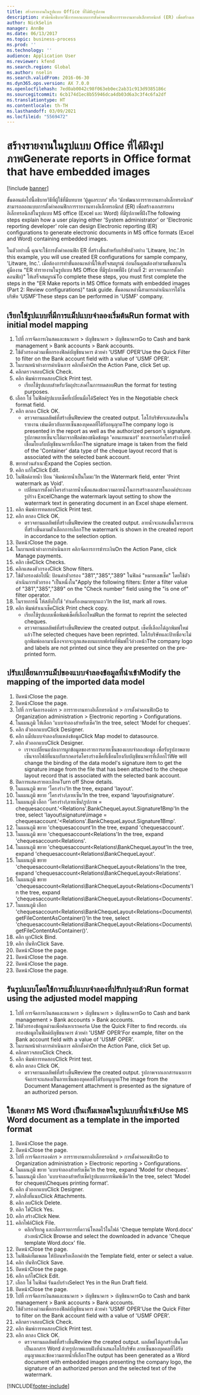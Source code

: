 ```yaml
---
title: สร้างรายงานในรูปแบบ Office ที่ได้ฝังรูปภาพ
description: หัวข้อนี้อธิบายวิธีการออกแบบการตั้งค่าคอนฟิกการรายงานทางอิเล็กทรอนิกส์ (ER) เพื่อสร้างเอกสารทางอิเล็กทรอนิกส์ใน Excel และ Word ที่ประกอบด้วยภาพที่ฝัง
author: NickSelin
manager: AnnBe
ms.date: 06/13/2017
ms.topic: business-process
ms.prod: ''
ms.technology: ''
audience: Application User
ms.reviewer: kfend
ms.search.region: Global
ms.author: nselin
ms.search.validFrom: 2016-06-30
ms.dyn365.ops.version: AX 7.0.0
ms.openlocfilehash: 7ed0ab0042c98f063eb0ec2ab31c913d9385186c
ms.sourcegitcommit: 6cb174d1ec8b55946dca4db03d6a3c3f4c6fa2df
ms.translationtype: HT
ms.contentlocale: th-TH
ms.lasthandoff: 03/09/2021
ms.locfileid: "5569472"
---
```

# <a name="generate-reports-in-office-format-that-have-embedded-images"></a><span data-ttu-id="a32b9-103">สร้างรายงานในรูปแบบ Office ที่ได้ฝังรูปภาพ</span><span class="sxs-lookup"><span data-stu-id="a32b9-103">Generate reports in Office format that have embedded images</span></span>

[!include [banner](../../includes/banner.md)]

<span data-ttu-id="a32b9-104">ขั้นตอนต่อไปนี้อธิบายวิธีที่ผู้ใช้ที่มีบทบาท ‘ผู้ดูแลระบบ‘ หรือ ‘นักพัฒนาการรายงานทางอิเล็กทรอนิกส์’ สามารถออกแบบการตั้งค่าคอนฟิกการรายงานทางอิเล็กทรอนิกส์ (ER) เพื่อสร้างเอกสารทางอิเล็กทรอนิกส์ในรูปแบบ MS office (Excel และ Word) ที่มีรูปภาพที่ฝัง</span><span class="sxs-lookup"><span data-stu-id="a32b9-104">The following steps explain how a user playing either 'System administrator' or 'Electronic reporting developer' role can design Electronic reporting (ER) configurations to generate electronic documents in MS office formats (Excel and Word) containing embedded images.</span></span>

<span data-ttu-id="a32b9-105">ในตัวอย่างนี้ คุณจะใช้การตั้งค่าคอนฟิก ER ที่สร้างขึ้นสำหรับบริษัทตัวอย่าง 'Litware, Inc.'.</span><span class="sxs-lookup"><span data-stu-id="a32b9-105">In this example, you will use created ER configurations for sample company, 'Litware, Inc.'.</span></span>  <span data-ttu-id="a32b9-106">เมื่อต้องการทำขั้นตอนเหล่านี้ให้เสร็จสมบูรณ์ ก่อนอื่นคุณต้องทำตามขั้นตอนในคู่มืองาน "ER ทำรายงานในรูปแบบ MS Office ที่มีรูปภาพที่ฝัง (ส่วนที่ 2: ตรวจทานการตั้งค่าคอนฟิก)" ให้เสร็จสมบูรณ์</span><span class="sxs-lookup"><span data-stu-id="a32b9-106">To complete these steps, you must first complete the steps in the "ER Make reports in MS Office formats with embedded images (Part 2: Review configurations)" task guide.</span></span> <span data-ttu-id="a32b9-107">ขั้นตอนเหล่านี้สามารถดำเนินการได้ในบริษัท ‘USMF‘</span><span class="sxs-lookup"><span data-stu-id="a32b9-107">These steps can be performed in 'USMF' company.</span></span>


## <a name="run-format-with-initial-model-mapping"></a><span data-ttu-id="a32b9-108">เรียกใช้รูปแบบที่มีการแม็ปแบบจำลองเริ่มต้น</span><span class="sxs-lookup"><span data-stu-id="a32b9-108">Run format with initial model mapping</span></span>
1. <span data-ttu-id="a32b9-109">ไปที่ การจัดการเงินสดและธนาคาร > บัญชีธนาคาร > บัญชีธนาคาร</span><span class="sxs-lookup"><span data-stu-id="a32b9-109">Go to Cash and bank management > Bank accounts > Bank accounts.</span></span>
2. <span data-ttu-id="a32b9-110">ใช้ตัวกรองด่วนเพื่อกรองฟิลด์บัญชีธนาคาร ด้วยค่า 'USMF OPER'</span><span class="sxs-lookup"><span data-stu-id="a32b9-110">Use the Quick Filter to filter on the Bank account field with a value of 'USMF OPER'.</span></span>
3. <span data-ttu-id="a32b9-111">ในบานหน้าต่างการดำเนินการ คลิกตั้งค่า</span><span class="sxs-lookup"><span data-stu-id="a32b9-111">On the Action Pane, click Set up.</span></span>
4. <span data-ttu-id="a32b9-112">คลิกตรวจสอบ</span><span class="sxs-lookup"><span data-stu-id="a32b9-112">Click Check.</span></span>
5. <span data-ttu-id="a32b9-113">คลิก พิมพ์การทดสอบ</span><span class="sxs-lookup"><span data-stu-id="a32b9-113">Click Print test.</span></span>
    * <span data-ttu-id="a32b9-114">เรียกใช้รูปแบบสำหรับวัตถุประสงค์ในการทดสอบ</span><span class="sxs-lookup"><span data-stu-id="a32b9-114">Run the format for testing purposes.</span></span>  
6. <span data-ttu-id="a32b9-115">เลือก ใช่ ในฟิลด์รูปแบบเช็คที่เปลี่ยนมือได้</span><span class="sxs-lookup"><span data-stu-id="a32b9-115">Select Yes in the Negotiable check format field.</span></span>
7. <span data-ttu-id="a32b9-116">คลิก ตกลง </span><span class="sxs-lookup"><span data-stu-id="a32b9-116">Click OK.</span></span>
    * <span data-ttu-id="a32b9-117">ตรวจทานผลลัพธ์ที่สร้างขึ้น</span><span class="sxs-lookup"><span data-stu-id="a32b9-117">Review the created output.</span></span> <span data-ttu-id="a32b9-118">โลโก้บริษัทจะแสดงขึ้นในรายงาน เช่นเดียวกับลายเซ็นของบุคคลที่ได้รับอนุญาต</span><span class="sxs-lookup"><span data-stu-id="a32b9-118">The company logo is presented in the report as well as the authorized person's signature.</span></span> <span data-ttu-id="a32b9-119">รูปภาพลายเซ็นจะได้มาจากฟิลด์ของชนิดข้อมูล 'คอนเทนเนอร์' ของเรกคอร์ดโครงร่างเช็คที่เชื่อมโยงกับบัญชีธนาคารที่เลือก</span><span class="sxs-lookup"><span data-stu-id="a32b9-119">The signature image is taken from the field of the 'Container' data type of the cheque layout record that is associated with the selected bank account.</span></span>  
8. <span data-ttu-id="a32b9-120">ขยายส่วนสำเนา</span><span class="sxs-lookup"><span data-stu-id="a32b9-120">Expand the Copies section.</span></span>
9. <span data-ttu-id="a32b9-121">คลิก แก้ไข</span><span class="sxs-lookup"><span data-stu-id="a32b9-121">Click Edit.</span></span>
10. <span data-ttu-id="a32b9-122">ในฟิลด์ลายน้ำ ป้อน 'พิมพ์ลายน้ำเป็นโมฆะ'</span><span class="sxs-lookup"><span data-stu-id="a32b9-122">In the Watermark field, enter 'Print watermark as Void'.</span></span>
    * <span data-ttu-id="a32b9-123">เปลี่ยนการตั้งค่าโครงร่างลายน้ำเพื่อแสดงข้อความลายน้ำในการสร้างเอกสารในองค์ประกอบรูปร่าง Excel</span><span class="sxs-lookup"><span data-stu-id="a32b9-123">Change the watermark layout setting to show the watermark text in generating document in an Excel shape element.</span></span>  
11. <span data-ttu-id="a32b9-124">คลิก พิมพ์การทดสอบ</span><span class="sxs-lookup"><span data-stu-id="a32b9-124">Click Print test.</span></span>
12. <span data-ttu-id="a32b9-125">คลิก ตกลง </span><span class="sxs-lookup"><span data-stu-id="a32b9-125">Click OK.</span></span>
    * <span data-ttu-id="a32b9-126">ตรวจทานผลลัพธ์ที่สร้างขึ้น</span><span class="sxs-lookup"><span data-stu-id="a32b9-126">Review the created output.</span></span> <span data-ttu-id="a32b9-127">ลายน้ำจะแสดงขึ้นในรายงานที่สร้างขึ้นตามตัวเลือกการเลือก</span><span class="sxs-lookup"><span data-stu-id="a32b9-127">The watermark is shown in the created report in accordance to the selection option.</span></span>  
13. <span data-ttu-id="a32b9-128">ปิดหน้า</span><span class="sxs-lookup"><span data-stu-id="a32b9-128">Close the page.</span></span>
14. <span data-ttu-id="a32b9-129">ในบานหน้าต่างการดำเนินการ คลิกจัดการการชำระเงิน</span><span class="sxs-lookup"><span data-stu-id="a32b9-129">On the Action Pane, click Manage payments.</span></span>
15. <span data-ttu-id="a32b9-130">คลิก เช็ค</span><span class="sxs-lookup"><span data-stu-id="a32b9-130">Click Checks.</span></span>
16. <span data-ttu-id="a32b9-131">คลิกแสดงตัวกรอง</span><span class="sxs-lookup"><span data-stu-id="a32b9-131">Click Show filters.</span></span>
17. <span data-ttu-id="a32b9-132">ใช้ตัวกรองต่อไปนี้: ป้อนค่าตัวกรอง "381","385","389" ในฟิลด์ "หมายเลขเช็ค" โดยใช้ตัวดำเนินการตัวกรอง "เป็นหนึ่งใน"</span><span class="sxs-lookup"><span data-stu-id="a32b9-132">Apply the following filters: Enter a filter value of "381","385","389" on the "Check number" field using the "is one of" filter operator.</span></span>
18. <span data-ttu-id="a32b9-133">ในรายการนี้ ให้สลับไปใช้ 'ทำเครื่องหมายทุกแถว'</span><span class="sxs-lookup"><span data-stu-id="a32b9-133">In the list, mark all rows.</span></span>
19. <span data-ttu-id="a32b9-134">คลิก พิมพ์สำเนาเช็ค</span><span class="sxs-lookup"><span data-stu-id="a32b9-134">Click Print check copy.</span></span>
    * <span data-ttu-id="a32b9-135">เรียกใช้รูปแบบเพื่อพิมพ์เช็คที่เลือกใหม่</span><span class="sxs-lookup"><span data-stu-id="a32b9-135">Run the format to reprint the selected cheques.</span></span>  
    * <span data-ttu-id="a32b9-136">ตรวจทานผลลัพธ์ที่สร้างขึ้น</span><span class="sxs-lookup"><span data-stu-id="a32b9-136">Review the created output.</span></span> <span data-ttu-id="a32b9-137">เช็คที่เลือกได้ถูกพิมพ์ใหม่แล้ว</span><span class="sxs-lookup"><span data-stu-id="a32b9-137">The selected cheques have been reprinted.</span></span> <span data-ttu-id="a32b9-138">โลโก้บริษัทและป้ายชื่อจะไม่ถูกพิมพ์ออกมาเนื่องจากจะถูกแสดงบนแบบฟอร์มที่พิมพ์ไว้ล่วงหน้า</span><span class="sxs-lookup"><span data-stu-id="a32b9-138">The company logo and labels are not printed out since they are presented on the pre-printed form.</span></span>  

## <a name="modify-the-mapping-of-the-imported-data-model"></a><span data-ttu-id="a32b9-139">ปรับเปลี่ยนการแม็ปของแบบจำลองข้อมูลที่นำเข้า</span><span class="sxs-lookup"><span data-stu-id="a32b9-139">Modify the mapping of the imported data model</span></span>
1. <span data-ttu-id="a32b9-140">ปิดหน้า</span><span class="sxs-lookup"><span data-stu-id="a32b9-140">Close the page.</span></span>
2. <span data-ttu-id="a32b9-141">ปิดหน้า</span><span class="sxs-lookup"><span data-stu-id="a32b9-141">Close the page.</span></span>
3. <span data-ttu-id="a32b9-142">ไปที่ การจัดการองค์กร > การรายงานทางอิเล็กทรอนิกส์ > การตั้งค่าคอนฟิก</span><span class="sxs-lookup"><span data-stu-id="a32b9-142">Go to Organization administration > Electronic reporting > Configurations.</span></span>
4. <span data-ttu-id="a32b9-143">ในแผนภูมิ ให้เลือก 'แบบจำลองสำหรับเช็ค'</span><span class="sxs-lookup"><span data-stu-id="a32b9-143">In the tree, select 'Model for cheques'.</span></span>
5. <span data-ttu-id="a32b9-144">คลิก ตัวออกแบบ</span><span class="sxs-lookup"><span data-stu-id="a32b9-144">Click Designer.</span></span>
6. <span data-ttu-id="a32b9-145">คลิก แม็ปแบบจำลองกับแหล่งข้อมูล</span><span class="sxs-lookup"><span data-stu-id="a32b9-145">Click Map model to datasource.</span></span>
7. <span data-ttu-id="a32b9-146">คลิก ตัวออกแบบ</span><span class="sxs-lookup"><span data-stu-id="a32b9-146">Click Designer.</span></span>
    * <span data-ttu-id="a32b9-147">เราจะเปลี่ยนแปลงการผูกข้อมูลของรายการลายเซ็นของแบบจำลองข้อมูล เพื่อรับรูปภาพลายเซ็นจากไฟล์ที่แนบกับเรกคอร์ดโครงร่างเช็คที่เชื่อมโยงกับบัญชีธนาคารที่เลือกไว้</span><span class="sxs-lookup"><span data-stu-id="a32b9-147">We will change the binding of the data model's signature item to get the signature image from the file that has been attached to the cheque layout record that is associated with the selected bank account.</span></span>  
8. <span data-ttu-id="a32b9-148">ปิดการแสดงรายละเอียด</span><span class="sxs-lookup"><span data-stu-id="a32b9-148">Turn off Show details.</span></span>
9. <span data-ttu-id="a32b9-149">ในแผนภูมิ ขยาย 'โครงร่าง'</span><span class="sxs-lookup"><span data-stu-id="a32b9-149">In the tree, expand 'layout'.</span></span>
10. <span data-ttu-id="a32b9-150">ในแผนภูมิ ขยาย 'โครงร่าง\ลายเซ็น'</span><span class="sxs-lookup"><span data-stu-id="a32b9-150">In the tree, expand 'layout\signature'.</span></span>
11. <span data-ttu-id="a32b9-151">ในแผนภูมิ เลือก 'โครงร่าง\ลายเซ็น\รูปภาพ = chequesaccount.'<Relations'.BankChequeLayout.Signature1Bmp'</span><span class="sxs-lookup"><span data-stu-id="a32b9-151">In the tree, select 'layout\signature\image = chequesaccount.'<Relations'.BankChequeLayout.Signature1Bmp'.</span></span>
12. <span data-ttu-id="a32b9-152">ในแผนภูมิ ขยาย 'chequesaccount'</span><span class="sxs-lookup"><span data-stu-id="a32b9-152">In the tree, expand 'chequesaccount'.</span></span>
13. <span data-ttu-id="a32b9-153">ในแผนภูมิ ขยาย 'chequesaccount\<Relations'</span><span class="sxs-lookup"><span data-stu-id="a32b9-153">In the tree, expand 'chequesaccount\<Relations'.</span></span>
14. <span data-ttu-id="a32b9-154">ในแผนภูมิ ขยาย 'chequesaccount\<Relations\BankChequeLayout'</span><span class="sxs-lookup"><span data-stu-id="a32b9-154">In the tree, expand 'chequesaccount\<Relations\BankChequeLayout'.</span></span>
15. <span data-ttu-id="a32b9-155">ในแผนภูมิ ขยาย 'chequesaccount\<Relations\BankChequeLayout\<Relations'</span><span class="sxs-lookup"><span data-stu-id="a32b9-155">In the tree, expand 'chequesaccount\<Relations\BankChequeLayout\<Relations'.</span></span>
16. <span data-ttu-id="a32b9-156">ในแผนภูมิ ขยาย 'chequesaccount\<Relations\BankChequeLayout\<Relations\<Documents'</span><span class="sxs-lookup"><span data-stu-id="a32b9-156">In the tree, expand 'chequesaccount\<Relations\BankChequeLayout\<Relations\<Documents'.</span></span>
17. <span data-ttu-id="a32b9-157">ในแผนภูมิ เลือก 'chequesaccount\<Relations\BankChequeLayout\<Relations\<Documents\getFileContentAsContainer()'</span><span class="sxs-lookup"><span data-stu-id="a32b9-157">In the tree, select 'chequesaccount\<Relations\BankChequeLayout\<Relations\<Documents\getFileContentAsContainer()'.</span></span>
18. <span data-ttu-id="a32b9-158">คลิก ผูก</span><span class="sxs-lookup"><span data-stu-id="a32b9-158">Click Bind.</span></span>
19. <span data-ttu-id="a32b9-159">คลิก บันทึก</span><span class="sxs-lookup"><span data-stu-id="a32b9-159">Click Save.</span></span>
20. <span data-ttu-id="a32b9-160">ปิดหน้า</span><span class="sxs-lookup"><span data-stu-id="a32b9-160">Close the page.</span></span>
21. <span data-ttu-id="a32b9-161">ปิดหน้า</span><span class="sxs-lookup"><span data-stu-id="a32b9-161">Close the page.</span></span>
22. <span data-ttu-id="a32b9-162">ปิดหน้า</span><span class="sxs-lookup"><span data-stu-id="a32b9-162">Close the page.</span></span>
23. <span data-ttu-id="a32b9-163">ปิดหน้า</span><span class="sxs-lookup"><span data-stu-id="a32b9-163">Close the page.</span></span>

## <a name="run-format-using-the-adjusted-model-mapping"></a><span data-ttu-id="a32b9-164">รันรูปแบบโดยใช้การแม็ปแบบจำลองที่ปรับปรุงแล้ว</span><span class="sxs-lookup"><span data-stu-id="a32b9-164">Run format using the adjusted model mapping</span></span>
1. <span data-ttu-id="a32b9-165">ไปที่ การจัดการเงินสดและธนาคาร > บัญชีธนาคาร > บัญชีธนาคาร</span><span class="sxs-lookup"><span data-stu-id="a32b9-165">Go to Cash and bank management > Bank accounts > Bank accounts.</span></span>
2. <span data-ttu-id="a32b9-166">ใช้ตัวกรองข้อมูลด่วนเพื่อค้นหาเรกคอร์ด </span><span class="sxs-lookup"><span data-stu-id="a32b9-166">Use the Quick Filter to find records.</span></span> <span data-ttu-id="a32b9-167">เช่น กรองข้อมูลในฟิลด์บัญชีธนาคาร ด้วยค่า 'USMF OPER'</span><span class="sxs-lookup"><span data-stu-id="a32b9-167">For example, filter on the Bank account field with a value of 'USMF OPER'.</span></span>
3. <span data-ttu-id="a32b9-168">ในบานหน้าต่างการดำเนินการ คลิกตั้งค่า</span><span class="sxs-lookup"><span data-stu-id="a32b9-168">On the Action Pane, click Set up.</span></span>
4. <span data-ttu-id="a32b9-169">คลิกตรวจสอบ</span><span class="sxs-lookup"><span data-stu-id="a32b9-169">Click Check.</span></span>
5. <span data-ttu-id="a32b9-170">คลิก พิมพ์การทดสอบ</span><span class="sxs-lookup"><span data-stu-id="a32b9-170">Click Print test.</span></span>
6. <span data-ttu-id="a32b9-171">คลิก ตกลง </span><span class="sxs-lookup"><span data-stu-id="a32b9-171">Click OK.</span></span>
    * <span data-ttu-id="a32b9-172">ตรวจทานผลลัพธ์ที่สร้างขึ้น</span><span class="sxs-lookup"><span data-stu-id="a32b9-172">Review the created output.</span></span> <span data-ttu-id="a32b9-173">รูปภาพจากเอกสารแนบการจัดการจะแสดงเป็นลายเซ็นของบุคคลที่ได้รับอนุญาต</span><span class="sxs-lookup"><span data-stu-id="a32b9-173">The image from the Document Management attachment is presented as the signature of an authorized person.</span></span>  

## <a name="use-ms-word-document-as-a-template-in-the-imported-format"></a><span data-ttu-id="a32b9-174">ใช้เอกสาร MS Word เป็นเท็มเพลตในรูปแบบที่นำเข้า</span><span class="sxs-lookup"><span data-stu-id="a32b9-174">Use MS Word document as a template in the imported format</span></span>
1. <span data-ttu-id="a32b9-175">ปิดหน้า</span><span class="sxs-lookup"><span data-stu-id="a32b9-175">Close the page.</span></span>
2. <span data-ttu-id="a32b9-176">ปิดหน้า</span><span class="sxs-lookup"><span data-stu-id="a32b9-176">Close the page.</span></span>
3. <span data-ttu-id="a32b9-177">ไปที่ การจัดการองค์กร > การรายงานทางอิเล็กทรอนิกส์ > การตั้งค่าคอนฟิก</span><span class="sxs-lookup"><span data-stu-id="a32b9-177">Go to Organization administration > Electronic reporting > Configurations.</span></span>
4. <span data-ttu-id="a32b9-178">ในแผนภูมิ ขยาย 'แบบจำลองสำหรับเช็ค'</span><span class="sxs-lookup"><span data-stu-id="a32b9-178">In the tree, expand 'Model for cheques'.</span></span>
5. <span data-ttu-id="a32b9-179">ในแผนภูมิ เลือก 'แบบจำลองสำหรับเช็ค\รูปแบบการพิมพ์เช็ค'</span><span class="sxs-lookup"><span data-stu-id="a32b9-179">In the tree, select 'Model for cheques\Cheques printing format'.</span></span>
6. <span data-ttu-id="a32b9-180">คลิก ตัวออกแบบ</span><span class="sxs-lookup"><span data-stu-id="a32b9-180">Click Designer.</span></span>
7. <span data-ttu-id="a32b9-181">คลิกสิ่งที่แนบ</span><span class="sxs-lookup"><span data-stu-id="a32b9-181">Click Attachments.</span></span>
8. <span data-ttu-id="a32b9-182">คลิก ลบ</span><span class="sxs-lookup"><span data-stu-id="a32b9-182">Click Delete.</span></span>
9. <span data-ttu-id="a32b9-183">คลิก ใช่</span><span class="sxs-lookup"><span data-stu-id="a32b9-183">Click Yes.</span></span>
10. <span data-ttu-id="a32b9-184">คลิก สร้าง</span><span class="sxs-lookup"><span data-stu-id="a32b9-184">Click New.</span></span>
11. <span data-ttu-id="a32b9-185">คลิกไฟล์</span><span class="sxs-lookup"><span data-stu-id="a32b9-185">Click File.</span></span>
    * <span data-ttu-id="a32b9-186">คลิกเรียกดู และเลือกรายการที่ดาวน์โหลดไว้ในไฟล์ 'Cheque template Word.docx' ล่วงหน้า</span><span class="sxs-lookup"><span data-stu-id="a32b9-186">Click Browse and select the downloaded in advance 'Cheque template Word.docx' file.</span></span>  
12. <span data-ttu-id="a32b9-187">ปิดหน้า</span><span class="sxs-lookup"><span data-stu-id="a32b9-187">Close the page.</span></span>
13. <span data-ttu-id="a32b9-188">ในฟิลด์เท็มเพลต ให้ป้อนหรือเลือกค่า</span><span class="sxs-lookup"><span data-stu-id="a32b9-188">In the Template field, enter or select a value.</span></span>
14. <span data-ttu-id="a32b9-189">คลิก บันทึก</span><span class="sxs-lookup"><span data-stu-id="a32b9-189">Click Save.</span></span>
15. <span data-ttu-id="a32b9-190">ปิดหน้า</span><span class="sxs-lookup"><span data-stu-id="a32b9-190">Close the page.</span></span>
16. <span data-ttu-id="a32b9-191">คลิก แก้ไข</span><span class="sxs-lookup"><span data-stu-id="a32b9-191">Click Edit.</span></span>
17. <span data-ttu-id="a32b9-192">เลือก ใช่ ในฟิลด์ รันฉบับร่าง</span><span class="sxs-lookup"><span data-stu-id="a32b9-192">Select Yes in the Run Draft field.</span></span>
18. <span data-ttu-id="a32b9-193">ปิดหน้า</span><span class="sxs-lookup"><span data-stu-id="a32b9-193">Close the page.</span></span>
19. <span data-ttu-id="a32b9-194">ไปที่ การจัดการเงินสดและธนาคาร > บัญชีธนาคาร > บัญชีธนาคาร</span><span class="sxs-lookup"><span data-stu-id="a32b9-194">Go to Cash and bank management > Bank accounts > Bank accounts.</span></span>
20. <span data-ttu-id="a32b9-195">ใช้ตัวกรองด่วนเพื่อกรองฟิลด์บัญชีธนาคาร ด้วยค่า 'USMF OPER'</span><span class="sxs-lookup"><span data-stu-id="a32b9-195">Use the Quick Filter to filter on the Bank account field with a value of 'USMF OPER'.</span></span>
21. <span data-ttu-id="a32b9-196">คลิกตรวจสอบ</span><span class="sxs-lookup"><span data-stu-id="a32b9-196">Click Check.</span></span>
22. <span data-ttu-id="a32b9-197">คลิก พิมพ์การทดสอบ</span><span class="sxs-lookup"><span data-stu-id="a32b9-197">Click Print test.</span></span>
23. <span data-ttu-id="a32b9-198">คลิก ตกลง </span><span class="sxs-lookup"><span data-stu-id="a32b9-198">Click OK.</span></span>
    * <span data-ttu-id="a32b9-199">ตรวจทานผลลัพธ์ที่สร้างขึ้น</span><span class="sxs-lookup"><span data-stu-id="a32b9-199">Review the created output.</span></span> <span data-ttu-id="a32b9-200">ผลลัพธ์ได้ถูกสร้างขึ้นโดยเป็นเอกสาร Word ด้วยรูปภาพแบบฝังที่นำเสนอโลโก้บริษัท ลายเซ็นของบุคคลที่ได้รับอนุญาตและข้อความลายน้ำที่เลือก</span><span class="sxs-lookup"><span data-stu-id="a32b9-200">The output has been generated as a Word document with embedded images presenting the company logo, the signature of an authorized person and the selected text of the watermark.</span></span>  



[!INCLUDE[footer-include](../../../../includes/footer-banner.md)]